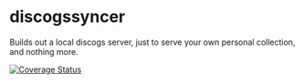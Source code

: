 # discogssyncer

Builds out a local discogs server, just to serve your own personal collection, and nothing more.

[![Coverage Status](https://coveralls.io/repos/github/brotherlogic/discogssyncer/badge.svg?branch=master)](https://coveralls.io/github/brotherlogic/discogssyncer?branch=master)